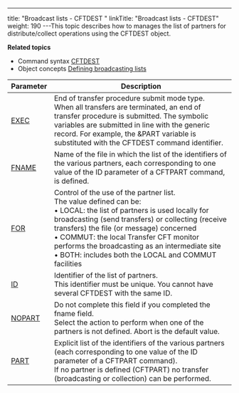 ---
title: "Broadcast lists - CFTDEST "
linkTitle: "Broadcast lists - CFTDEST"
weight: 190
---This topic describes how to manages the list of partners for distribute/collect
operations using the CFTDEST object.

****Related
topics****

* Command syntax
    [CFTDEST](../../../command_summary#CFTDEST)
* Object concepts
    [Defining
    broadcasting lists]()


| Parameter  | Description  |
| --- | --- |
| [EXEC](../../../command_summary/parameter_intro/exec#exec_CFTDEST) | End of transfer procedure submit mode type.<br/> When all transfers are terminated, an end of transfer procedure is submitted. The symbolic variables are submitted in line with the generic record. For example, the &amp;PART variable is substituted with the CFTDEST command identifier. |
| [FNAME](../../../command_summary/parameter_intro/fname#fname_CFTDEST)  | Name of the file in which the list of the identifiers of the various partners, each corresponding to one value of the ID parameter of a CFTPART command, is defined. |
| [FOR](../../../command_summary/parameter_intro/for) | Control of the use of the partner list.<br/> The value defined can be:<br/> • LOCAL: the list of partners is used locally for broadcasting (send transfers) or collecting (receive transfers) the file (or message) concerned<br/> • COMMUT: the local Transfer CFT monitor performs the broadcasting as an intermediate site<br/> • BOTH: includes both the LOCAL and COMMUT facilities |
| [ID](../../../command_summary/parameter_intro/id)  | Identifier of the list of partners.<br/> This identifier must be unique. You cannot have several CFTDEST with the same ID. |
| [NOPART](../../../command_summary/parameter_intro/nopart) | Do not complete this field if you completed the fname field.<br/> Select the action to perform when one of the partners is not defined. Abort is the default value. |
| [PART](../../../command_summary/parameter_intro/part)  | Explicit list of the identifiers of the various partners (each corresponding to one value of the ID parameter of a CFTPART command).<br/> If no partner is defined (CFTPART) no transfer (broadcasting or collection) can be performed. |

